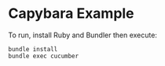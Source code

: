 Capybara Example
================

To run, install Ruby and Bundler then execute:

    bundle install
    bundle exec cucumber
